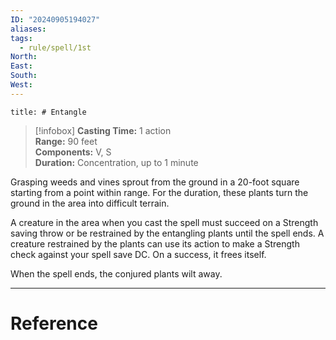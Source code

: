 ```yaml
---
ID: "20240905194027"
aliases: 
tags:
  - rule/spell/1st
North: 
East: 
South: 
West:
---
```

```toc
title: # Entangle
```

>[!infobox]
**Casting Time:** 1 action  
**Range:** 90 feet  
**Components:** V, S  
**Duration:** Concentration, up to 1 minute

Grasping weeds and vines sprout from the ground in a 20-foot square starting from a point within range. For the duration, these plants turn the ground in the area into difficult terrain.

A creature in the area when you cast the spell must succeed on a Strength saving throw or be restrained by the entangling plants until the spell ends. A creature restrained by the plants can use its action to make a Strength check against your spell save DC. On a success, it frees itself.

When the spell ends, the conjured plants wilt away.

---

# Reference